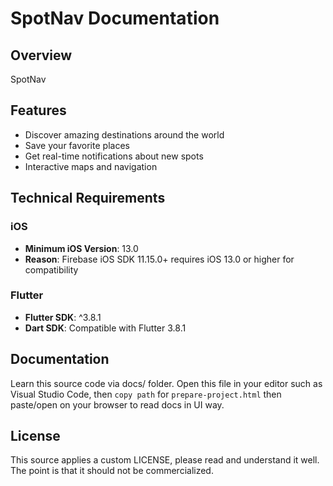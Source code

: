 # SpotNav Documentation

## Overview

SpotNav

## Features

- Discover amazing destinations around the world
- Save your favorite places
- Get real-time notifications about new spots
- Interactive maps and navigation

## Technical Requirements

### iOS
- **Minimum iOS Version**: 13.0
- **Reason**: Firebase iOS SDK 11.15.0+ requires iOS 13.0 or higher for compatibility

### Flutter
- **Flutter SDK**: ^3.8.1
- **Dart SDK**: Compatible with Flutter 3.8.1

## Documentation

Learn this source code via docs/ folder. Open this file in your editor such as Visual Studio Code, then `copy path` for `prepare-project.html` then paste/open on your browser to read docs in UI way.

## License

This source applies a custom LICENSE, please read and understand it well. The point is that it should not be commercialized.
